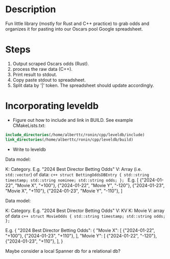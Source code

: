 # Description

Fun little library (mostly for Rust and C++ practice) to grab odds and
organizes it for pasting into our Oscars pool Google spreadsheet.

# Steps

1. Output scraped Oscars odds (Rust).
2. process the raw data (C++).
3. Print result to stdout.
4. Copy paste stdout to spreadsheet.
5. Split data by '|' token. The spreadsheet should update accordingly.

# Incorporating leveldb

- Figure out how to include and link in BUILD. See example CMakeLists.txt:

```cmake
include_directories(/home/alberttc/ronin/cpp/leveldb/include)
link_directories(/home/alberttc/ronin/cpp/leveldb/build)
```

- Write to leveldb

Data model:

  K: Category. E.g. "2024 Best Director Betting Odds"
  V: Array (i.e. `std::vector`) of data:
    ```c++
    struct BettingOddsDBEntry {
      std::string timestamp;
      std::string nominee;
      std::string odds;
    };
    ```
    E.g. [
      {"2024-01-22", "Movie X", "+100"},
      {"2024-01-22", "Movie Y", "-120"},
      {"2024-01-23", "Movie X", "+110"},
      {"2024-01-23", "Movie Y", "-110"},
   ]

Data model:

  K: Category. E.g. "2024 Best Director Betting Odds"
  V: KV
    K: Movie
    V: array of data
        ```c++
        struct MovieOdds {
          std::string timestamp;
          std::string odds;
        };
        ```

  E.g.
  {
    "2024 Best Director Betting Odds":
      {
        "Movie X": [
                     {"2024-01-22", "+100"},
                     {"2024-01-23", "+110"},
                   ],
        "Movie Y": [
                     {"2024-01-22", "-120"},
                     {"2024-01-23", "+110"},
                   ],
      }

Maybe consider a local Spanner db for a relational db?
